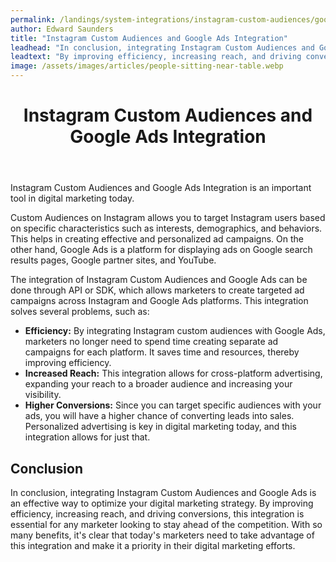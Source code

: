 ```yaml
---
permalink: /landings/system-integrations/instagram-custom-audiences/google-ads
author: Edward Saunders
title: "Instagram Custom Audiences and Google Ads Integration"
leadhead: "In conclusion, integrating Instagram Custom Audiences and Google Ads is an effective way to optimize your digital marketing strategy"
leadtext: "By improving efficiency, increasing reach, and driving conversions, this integration is essential for any marketer looking to stay ahead of the competition. With so many benefits, it's clear that today's marketers need to take advantage of this integration and make it a priority in their digital marketing efforts."
image: /assets/images/articles/people-sitting-near-table.webp
---
```

<div class="arttext"><header> 
<h1>Instagram Custom Audiences and Google Ads Integration</h1> 
</header> 
<section> 
<p>Instagram Custom Audiences and Google Ads Integration is an important tool in digital marketing today.</p> 

<p>Custom Audiences on Instagram allows you to target Instagram users based on specific characteristics such as interests, demographics, and behaviors. This helps in creating effective and personalized ad campaigns. On the other hand, Google Ads is a platform for displaying ads on Google search results pages, Google partner sites, and YouTube.</p> 

<p>The integration of Instagram Custom Audiences and Google Ads can be done through API or SDK, which allows marketers to create targeted ad campaigns across Instagram and Google Ads platforms. This integration solves several problems, such as:</p> 

<ul> 
<li><b>Efficiency:</b> By integrating Instagram custom audiences with Google Ads, marketers no longer need to spend time creating separate ad campaigns for each platform. It saves time and resources, thereby improving efficiency.</li> 
<li><b>Increased Reach:</b> This integration allows for cross-platform advertising, expanding your reach to a broader audience and increasing your visibility.</li> 
<li><b>Higher Conversions:</b> Since you can target specific audiences with your ads, you will have a higher chance of converting leads into sales. Personalized advertising is key in digital marketing today, and this integration allows for just that.</li> 
</ul> 
</section> 

<section> 
<h2>Conclusion</h2> 
<p>In conclusion, integrating Instagram Custom Audiences and Google Ads is an effective way to optimize your digital marketing strategy. By improving efficiency, increasing reach, and driving conversions, this integration is essential for any marketer looking to stay ahead of the competition. With so many benefits, it's clear that today's marketers need to take advantage of this integration and make it a priority in their digital marketing efforts.</p> 

</section> 
</div>